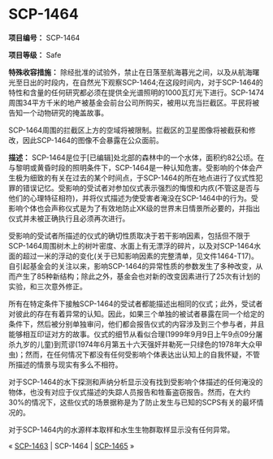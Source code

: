 # SCP-1464
                        


**项目编号：**  SCP-1464

**项目等级：**  Safe

**特殊收容措施：** 除经批准的试验外，禁止在日落至航海暮光之间，以及从航海曙光至日出的时段内，在自然光下观察SCP-1464;在这段时间内，对于SCP-1464的特性和含量的任何研究都必须在提供全光谱照明的1000瓦灯光下进行。SCP-1474周围34平方千米的地产被基金会前台公司所购买，被用以充当拦截区。平民将被告知一个动物研究的掩盖故事。

SCP-1464周围的拦截区上方的空域将被限制。拦截区的卫星图像将被截获和修改，因此SCP-1464的图像不会暴露在公众面前。

**描述：**  SCP-1464是位于[已编辑]处北部的森林中的一个水体，面积约82公顷。在与黎明或黄昏时段的照明条件下，SCP-1464是一种认知危害。受影响的个体会产生极为细致的有关在过去的某个时间点，于SCP-1464的所在地点进行了仪式性犯罪的错误记忆。受影响的受试者对参加仪式表示强烈的悔恨和内疚(不管这是否与他们的心理特征相符)，并将仪式描述为使受害者淹没在SCP-1464中的行为。受影响个体也会声称仪式是为了有效地防止XK级的世界末日情景所必要的，并指出仪式并未被正确执行且必须再次进行。

受影响的受试者所描述的仪式的确切性质取决于若干影响因素，包括但不限于SCP-1464周围树木上的树叶密度、水面上有无漂浮的碎片，以及对SCP-1464水面的超过一米的浮动的变化(关于已知影响因素的完整清单，见文件1464-T17)。自引起基金会的关注以来，影响SCP-1464的异常性质的参数发生了多种改变，从而产生了85种新结构；除此之外，基金会也对新的改变因素进行了25次有计划的实验，和三次意外修正。

所有在特定条件下接触SCP-1464的受试者都能描述出相同的仪式；此外，受试者对彼此的存在有着异常的认知。因此，如果三个单独的被试者暴露在同一个给定的条件下，然后被分别单独审问，他们都会报告仪式的内容涉及到三个参与者，并且能够相互印证对方的故事。仪式的细节从看似合理(1999年9月9日上午9点09分屠杀九岁的儿童)到荒谬(1974年6月第五十六天强奸并勒死一只绿色的1978年大众甲虫)；然而，在任何情况下都没有任何受影响个体表达出认知上的自我怀疑，不管所描述的情景与现实有多么不相符。

对于SCP-1464的水下探测和声纳分析显示没有找到受影响个体描述的任何淹没的物体，也没有对应于仪式描述的失踪人员报告和牲畜盗窃报告。然而，在大约30%的情况下，这些仪式的场景据称是为了防止发生与已知的SCPS有关的最坏情况的。

对于SCP-1464内的水源样本取样和水生生物群取样显示没有任何异常。



« <a shape='rect' class='newpage' href='/scp-1463'>SCP-1463</a> | SCP-1464 | [SCP-1465](/scp-1465) »





                    